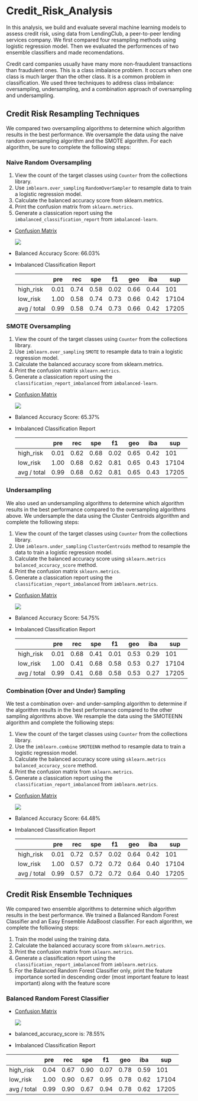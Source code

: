 # Credit_Risk_Analysis

In this analysis, we build and evaluate several machine learning models to assess credit risk, using data from LendingClub, a peer-to-peer lending services company.
We first compared four resampling methods using logistic regression model. Then we evaluated the performences of two ensemble classifiers and made recomendations.

Credit card companies usually have many more non-fraudulent transactions than fraudulent ones. This is a class imbalance problem. It occurs when one class is much larger than the other class. It is a common problem in classification. We used three techniques to address class imbalance: oversampling, undersampling, and a combination approach of oversampling and undersampling. 

## Credit Risk Resampling Techniques

We compared two oversampling algorithms to determine which algorithm results in the best performance. We oversample the data using the naive random oversampling algorithm and the SMOTE algorithm. For each algorithm, be sure to complete the folliowing steps:

### Naive Random Oversampling

1. View the count of the target classes using `Counter` from the collections library. 
3. Use `imblearn.over_sampling` `RandomOverSampler` to resample data to train a logistic regression model.
3. Calculate the balanced accuracy score from sklearn.metrics.
4. Print the confusion matrix from `sklearn.metrics`.
5. Generate a classication report using the `imbalanced_classification_report` from `imbalanced-learn`.

- [Confusion Matrix](https://github.com/karenmxm/Credit_Risk_Analysis/blob/master/Images/Naive_Confusion_Matrix.png)
 
  <img src=https://github.com/karenmxm/Credit_Risk_Analysis/blob/master/Images/Naive_Confusion_Matrix.png>
 
- Balanced Accuracy Score: 66.03%

- Imbalanced Classification Report

  |               | pre | rec | spe | f1 | geo | iba | sup |
  | :-------------|-----|-----|-----|----|-----|-----|-----|
  | high_risk     | 0.01 | 0.74 | 0.58 | 0.02 | 0.66 | 0.44 | 101 |
  | low_risk      | 1.00 | 0.58 | 0.74 | 0.73 | 0.66 | 0.42 | 17104 |
  | avg / total   | 0.99 | 0.58 | 0.74 | 0.73 | 0.66 | 0.42 | 17205 |


### SMOTE Oversampling

1. View the count of the target classes using `Counter` from the collections library. 
3. Use `imblearn.over_sampling` `SMOTE` to resample data to train a logistic regression model.
3. Calculate the balanced accuracy score from sklearn.metrics.
4. Print the confusion matrix `sklearn.metrics`.
5. Generate a classication report using the ` classification_report_imbalanced` from `imbalanced-learn`.

- [Confusion Matrix](https://github.com/karenmxm/Credit_Risk_Analysis/blob/master/Images/SMOTE_Confusion_Matrix.png)

  <img src=https://github.com/karenmxm/Credit_Risk_Analysis/blob/master/Images/SMOTE_Confusion_Matrix.png>

- Balanced Accuracy Score: 65.37%

- Imbalanced Classification Report

  |               | pre | rec | spe | f1 | geo | iba | sup |
  | :-------------|-----|-----|-----|----|-----|-----|-----|
  | high_risk     | 0.01 | 0.62 | 0.68 | 0.02 | 0.65 | 0.42 | 101 |
  | low_risk      | 1.00 | 0.68 | 0.62 | 0.81 | 0.65 | 0.43 | 17104 |
  | avg / total   | 0.99 | 0.68 | 0.62 | 0.81 | 0.65 | 0.43 | 17205 | 


### Undersampling

We also used an undersampling algorithms to determine which algorithm results in the best performance compared to the oversampling algorithms above. We undersample the data using the Cluster Centroids algorithm and complete the folliowing steps:

1. View the count of the target classes using `Counter` from the collections library. 
3. Use `imblearn.under_sampling` `ClusterCentroids` method to resample the data to train a logistic regression model.
3. Calculate the balanced accuracy score using `sklearn.metrics` `balanced_accuracy_score` method.
4. Print the confusion matrix `sklearn.metrics`.
5. Generate a classication report using the `classification_report_imbalanced` from `imblearn.metrics`.

- [Confusion Matrix](https://github.com/karenmxm/Credit_Risk_Analysis/blob/master/Images/Undersampling_Confusion_Matrix.png)

  <img src=https://github.com/karenmxm/Credit_Risk_Analysis/blob/master/Images/Undersampling_Confusion_Matrix.png>

- Balanced Accuracy Score: 54.75%

- Imbalanced Classification Report

  |               | pre | rec | spe | f1 | geo | iba | sup |
  | :-------------|-----|-----|-----|----|-----|-----|-----|
  | high_risk     | 0.01 | 0.68 | 0.41 | 0.01 | 0.53 | 0.29 | 101 |
  | low_risk      | 1.00 | 0.41 | 0.68 | 0.58 | 0.53 | 0.27 | 17104 |
  | avg / total   | 0.99 | 0.41 | 0.68 | 0.58 | 0.53 | 0.27 | 17205 | 
  
  
### Combination (Over and Under) Sampling

We test a combination over- and under-sampling algorithm to determine if the algorithm results in the best performance compared to the other sampling algorithms above. We resample the data using the SMOTEENN algorithm and complete the folliowing steps:

1. View the count of the target classes using `Counter` from the collections library. 
3. Use the `imblearn.combine` `SMOTEENN` method to resample data to train a logistic regression model.
3. Calculate the balanced accuracy score using `sklearn.metrics` `balanced_accuracy_score` method.
4. Print the confusion matrix from `sklearn.metrics`.
5. Generate a classication report using the `classification_report_imbalanced` from `imblearn.metrics`.

- [Confusion Matrix](https://github.com/karenmxm/Credit_Risk_Analysis/blob/master/Images/CombinationSampling_Confusion_Matrix.png)

  <img src=https://github.com/karenmxm/Credit_Risk_Analysis/blob/master/Images/CombinationSampling_Confusion_Matrix.png>
  
- Balanced Accuracy Score: 64.48%

- Imbalanced Classification Report

  |               | pre | rec | spe | f1 | geo | iba | sup |
  | :-------------|-----|-----|-----|----|-----|-----|-----|
  | high_risk     | 0.01 | 0.72 | 0.57 | 0.02 | 0.64 | 0.42 |  101 |
  | low_risk      | 1.00 | 0.57 | 0.72 | 0.72 | 0.64 | 0.40 | 17104 |
  | avg / total   | 0.99 | 0.57 | 0.72 | 0.72 | 0.64 | 0.40 | 17205 | 

## Credit Risk Ensemble Techniques

We compared two ensemble algorithms to determine which algorithm results in the best performance. We trained a Balanced Random Forest Classifier and an Easy Ensemble AdaBoost classifier. For each algorithm, we complete the folliowing steps:

1. Train the model using the training data.
2. Calculate the balanced accuracy score from `sklearn.metrics`.
3. Print the confusion matrix from `sklearn.metrics`.
4. Generate a classification report using the `classification_report_imbalanced` from `imblearn.metrics`.
5. For the Balanced Random Forest Classifier only, print the feature importance sorted in descending order (most important feature to least important) along with the feature score

### Balanced Random Forest Classifier

 - [Confusion Matrix](https://github.com/karenmxm/Credit_Risk_Analysis/blob/master/Images/Rf_Confusion_Matrix.png)
 
   <img src=https://github.com/karenmxm/Credit_Risk_Analysis/blob/master/Images/Rf_Confusion_Matrix.png>

 - balanced_accuracy_score is: 78.55%
 
 - Imbalanced Classification Report

  |               | pre | rec | spe | f1 | geo | iba | sup |
  | :-------------|-----|-----|-----|----|-----|-----|-----|
  | high_risk     | 0.04 | 0.67 | 0.90 | 0.07 | 0.78 | 0.59 | 101 |
  | low_risk      | 1.00 | 0.90 | 0.67 | 0.95 | 0.78 | 0.62 | 17104 |
  | avg / total   | 0.99 | 0.90 | 0.67 | 0.94 | 0.78 | 0.62 | 17205 |

